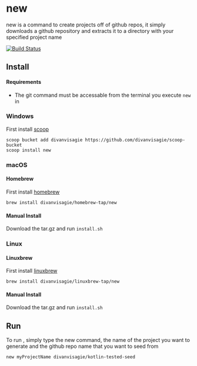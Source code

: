 # new
new is a command to create projects off of github repos, it simply downloads a github repository and extracts it to a directory with your specified project name

[![Build Status](https://travis-ci.org/divanvisagie/new.svg?branch=master)](https://travis-ci.org/divanvisagie/new)


## Install 

#### Requirements 
 - The git command must be accessable from the terminal you execute `new` in

### Windows 

First install [scoop](http://scoop.sh/)

```
scoop bucket add divanvisagie https://github.com/divanvisagie/scoop-bucket
scoop install new
```

### macOS

#### Homebrew

First install [homebrew](https://brew.sh/)

```
brew install divanvisagie/homebrew-tap/new
```

#### Manual Install 

Download the tar.gz and run `install.sh`


### Linux
#### Linuxbrew

First install [linuxbrew](http://linuxbrew.sh/)

```
brew install divanvisagie/linuxbrew-tap/new
```

#### Manual Install

Download the tar.gz and run `install.sh`



## Run

To run , simply type the new command, the name of the project you want to generate and the github repo name that you want to seed from

```sh
new myProjectName divanvisagie/kotlin-tested-seed
```
